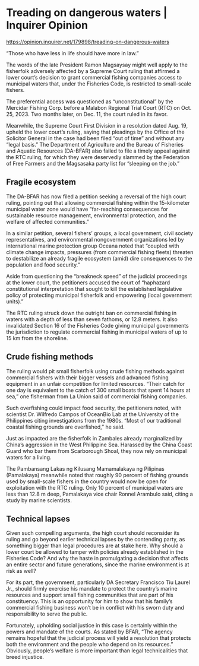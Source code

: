# Treading on dangerous waters | Inquirer Opinion

https://opinion.inquirer.net/179898/treading-on-dangerous-waters



“Those who have less in life should have more in law.”

The words of the late President Ramon Magsaysay might well apply to the fisherfolk adversely affected by a Supreme Court ruling that affirmed a lower court’s decision to grant commercial fishing companies access to municipal waters that, under the Fisheries Code, is restricted to small-scale fishers.

The preferential access was questioned as “unconstitutional” by the Mercidar Fishing Corp. before a Malabon Regional Trial Court (RTC) on Oct. 25, 2023. Two months later, on Dec. 11, the court ruled in its favor.

Meanwhile, the Supreme Court First Division in a resolution dated Aug. 19, upheld the lower court’s ruling, saying that pleadings by the Office of the Solicitor General in the case had been filed “out of time” and without any “legal basis.” The Department of Agriculture and the Bureau of Fisheries and Aquatic Resources (DA-BFAR) also failed to file a timely appeal against the RTC ruling, for which they were deservedly slammed by the Federation of Free Farmers and the Magsasaka party list for “sleeping on the job.”



##  Fragile ecosystem



The DA-BFAR has now filed a petition seeking a reversal of the high court ruling, pointing out that allowing commercial fishing within the 15-kilometer municipal water zone would have “far-reaching consequences for sustainable resource management, environmental protection, and the welfare of affected communities.”

In a similar petition, several fishers’ groups, a local government, civil society representatives, and environmental nongovernment organizations led by international marine protection group Oceana noted that “coupled with climate change impacts, pressures (from commercial fishing fleets) threaten to destabilize an already fragile ecosystem (amid) dire consequences to the population and food security.”

Aside from questioning the “breakneck speed” of the judicial proceedings at the lower court, the petitioners accused the court of “haphazard constitutional interpretation that sought to kill the established legislative policy of protecting municipal fisherfolk and empowering (local government units).”

The RTC ruling struck down the outright ban on commercial fishing in waters with a depth of less than seven fathoms, or 12.8 meters. It also invalidated Section 16 of the Fisheries Code giving municipal governments the jurisdiction to regulate commercial fishing in municipal waters of up to 15 km from the shoreline.



##  Crude fishing methods



The ruling would pit small fisherfolk using crude fishing methods against commercial fishers with their bigger vessels and advanced fishing equipment in an unfair competition for limited resources. “Their catch for one day is equivalent to the catch of 300 small boats that spent 14 hours at sea,” one fisherman from La Union said of commercial fishing companies.

Such overfishing could impact food security, the petitioners noted, with scientist Dr. Wilfredo Campos of OceanBio Lab at the University of the Philippines citing investigations from the 1980s. “Most of our traditional coastal fishing grounds are overfished,” he said.

Just as impacted are the fisherfolk in Zambales already marginalized by China’s aggression in the West Philippine Sea. Harassed by the China Coast Guard who bar them from Scarborough Shoal, they now rely on municipal waters for a living.

The Pambansang Lakas ng Kilusang Mamamalakaya ng Pilipinas (Pamalakaya) meanwhile noted that roughly 90 percent of fishing grounds used by small-scale fishers in the country would now be open for exploitation with the RTC ruling. Only 10 percent of municipal waters are less than 12.8 m deep, Pamalakaya vice chair Ronnel Arambulo said, citing a study by marine scientists.



##  Technical lapses



Given such compelling arguments, the high court should reconsider its ruling and go beyond earlier technical lapses by the contending party, as something bigger than legal procedures are at stake here. Why should a lower court be allowed to tamper with policies already established in the Fisheries Code? And why the haste in promulgating a decision that affects an entire sector and future generations, since the marine environment is at risk as well?

For its part, the government, particularly DA Secretary Francisco Tiu Laurel Jr., should firmly exercise his mandate to protect the country’s marine resources and support small fishing communities that are part of his constituency. This is an opportunity for him to show that his family’s commercial fishing business won’t be in conflict with his sworn duty and responsibility to serve the public.

Fortunately, upholding social justice in this case is certainly within the powers and mandate of the courts. As stated by BFAR, “The agency remains hopeful that the judicial process will yield a resolution that protects both the environment and the people who depend on its resources.” Obviously, people’s welfare is more important than legal technicalities that breed injustice.